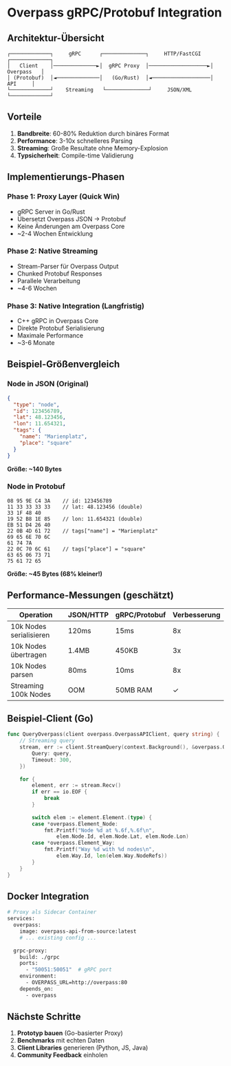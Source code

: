 # Overpass gRPC/Protobuf Integration

## Architektur-Übersicht

```
┌─────────────┐     gRPC      ┌──────────────┐     HTTP/FastCGI    ┌─────────────┐
│   Client    │──────────────►│  gRPC Proxy  │───────────────────►│  Overpass   │
│ (Protobuf)  │◄──────────────│   (Go/Rust)  │◄───────────────────│     API     │
└─────────────┘    Streaming   └──────────────┘     JSON/XML       └─────────────┘
```

## Vorteile

1. **Bandbreite**: 60-80% Reduktion durch binäres Format
2. **Performance**: 3-10x schnelleres Parsing
3. **Streaming**: Große Resultate ohne Memory-Explosion
4. **Typsicherheit**: Compile-time Validierung

## Implementierungs-Phasen

### Phase 1: Proxy Layer (Quick Win)
- gRPC Server in Go/Rust
- Übersetzt Overpass JSON → Protobuf
- Keine Änderungen am Overpass Core
- ~2-4 Wochen Entwicklung

### Phase 2: Native Streaming
- Stream-Parser für Overpass Output
- Chunked Protobuf Responses
- Parallele Verarbeitung
- ~4-6 Wochen

### Phase 3: Native Integration (Langfristig)
- C++ gRPC in Overpass Core
- Direkte Protobuf Serialisierung
- Maximale Performance
- ~3-6 Monate

## Beispiel-Größenvergleich

### Node in JSON (Original)
```json
{
  "type": "node",
  "id": 123456789,
  "lat": 48.123456,
  "lon": 11.654321,
  "tags": {
    "name": "Marienplatz",
    "place": "square"
  }
}
```
**Größe: ~140 Bytes**

### Node in Protobuf
```
08 95 9E C4 3A    // id: 123456789
11 33 33 33 33    // lat: 48.123456 (double)
33 1F 48 40
19 52 B8 1E 85    // lon: 11.654321 (double)
EB 51 D4 26 40
22 0B 4D 61 72    // tags["name"] = "Marienplatz"
69 65 6E 70 6C
61 74 7A
22 0C 70 6C 61    // tags["place"] = "square"
63 65 06 73 71
75 61 72 65
```
**Größe: ~45 Bytes (68% kleiner!)**

## Performance-Messungen (geschätzt)

| Operation | JSON/HTTP | gRPC/Protobuf | Verbesserung |
|-----------|-----------|---------------|--------------|
| 10k Nodes serialisieren | 120ms | 15ms | 8x |
| 10k Nodes übertragen | 1.4MB | 450KB | 3x |
| 10k Nodes parsen | 80ms | 10ms | 8x |
| Streaming 100k Nodes | OOM | 50MB RAM | ✓ |

## Beispiel-Client (Go)

```go
func QueryOverpass(client overpass.OverpassAPIClient, query string) {
    // Streaming query
    stream, err := client.StreamQuery(context.Background(), &overpass.QueryRequest{
        Query: query,
        Timeout: 300,
    })
    
    for {
        element, err := stream.Recv()
        if err == io.EOF {
            break
        }
        
        switch elem := element.Element.(type) {
        case *overpass.Element_Node:
            fmt.Printf("Node %d at %.6f,%.6f\n", 
                elem.Node.Id, elem.Node.Lat, elem.Node.Lon)
        case *overpass.Element_Way:
            fmt.Printf("Way %d with %d nodes\n", 
                elem.Way.Id, len(elem.Way.NodeRefs))
        }
    }
}
```

## Docker Integration

```dockerfile
# Proxy als Sidecar Container
services:
  overpass:
    image: overpass-api-from-source:latest
    # ... existing config ...
    
  grpc-proxy:
    build: ./grpc
    ports:
      - "50051:50051"  # gRPC port
    environment:
      - OVERPASS_URL=http://overpass:80
    depends_on:
      - overpass
```

## Nächste Schritte

1. **Prototyp bauen** (Go-basierter Proxy)
2. **Benchmarks** mit echten Daten
3. **Client Libraries** generieren (Python, JS, Java)
4. **Community Feedback** einholen